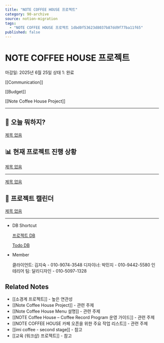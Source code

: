 ```yaml
---
title: "NOTE COFFEE HOUSE 프로젝트"
category: 90-archive
source: notion-migration
tags:
  - "NOTE COFFEE HOUSE 프로젝트 1dbd0f53623d8037b87dd9f77ba11f65"
published: false
---
```


# NOTE COFFEE HOUSE 프로젝트

마감일: 2025년 6월 25일
상태 1: 완료

[[Communication]]

[[Budget]]

[[Note Coffee House Project]]

***

## 📝 오늘 뭐하지?

[제목 없음](NOTE%20COFFEE%20HOUSE%20%ED%94%84%EB%A1%9C%EC%A0%9D%ED%8A%B8/%EC%A0%9C%EB%AA%A9%20%EC%97%86%EC%9D%8C.csv)

## 📊 현재 프로젝트 진행 상황

[제목 없음](NOTE%20COFFEE%20HOUSE%20%ED%94%84%EB%A1%9C%EC%A0%9D%ED%8A%B8/%EC%A0%9C%EB%AA%A9%20%EC%97%86%EC%9D%8C.csv)

***

[제목 없음](NOTE%20COFFEE%20HOUSE%20%ED%94%84%EB%A1%9C%EC%A0%9D%ED%8A%B8/%EC%A0%9C%EB%AA%A9%20%EC%97%86%EC%9D%8C.csv)

## 📅 프로젝트 캘린더

[제목 없음](NOTE%20COFFEE%20HOUSE%20%ED%94%84%EB%A1%9C%EC%A0%9D%ED%8A%B8/%EC%A0%9C%EB%AA%A9%20%EC%97%86%EC%9D%8C.csv)

***

* DB Shortcut

  [프로젝트 DB](NOTE%20COFFEE%20HOUSE%20%ED%94%84%EB%A1%9C%EC%A0%9D%ED%8A%B8/%ED%94%84%EB%A1%9C%EC%A0%9D%ED%8A%B8%20DB.csv)

  [Todo DB](NOTE%20COFFEE%20HOUSE%20%ED%94%84%EB%A1%9C%EC%A0%9D%ED%8A%B8/Todo%20DB.csv)

* Member

  클라이언트: 김지숙 - 010-9074-3548
  디자이너: 박민지 - 010-9442-5580
  인테리어 팀: 달리디자인 - 010-5097-1328

[](NOTE%20COFFEE%20HOUSE%20%ED%94%84%EB%A1%9C%EC%A0%9D%ED%8A%B8/%EC%A0%9C%EB%AA%A9%20%EC%97%86%EC%9D%8C%2020bd0f53623d809387aaca48a803b055.md)

## Related Notes
- [[소경계 프로젝트]] - 높은 연관성
- [[Note Coffee House Project]] - 관련 주제
- [[Note Coffee House Menu 설명]] - 관련 주제
- [[NOTE Coffee House – Coffee Record Program 운영 가이드]] - 관련 주제
- [[NOTE COFFEE HOUSE 카페 오픈을 위한 주요 작업 리스트]] - 관련 주제
- [[imi coffee - second stage]] - 참고
- [[교육 (워크샵) 프로젝트]] - 참고
